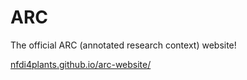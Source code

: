 # ARC

The official ARC (annotated research context) website!

[nfdi4plants.github.io/arc-website/](nfdi4plants.github.io/arc-website/)